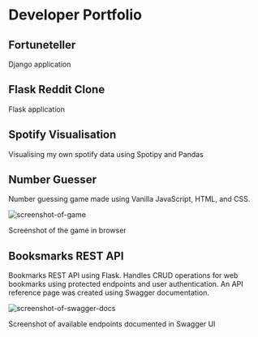 # Developer Portfolio

## Fortuneteller
Django application

## Flask Reddit Clone
Flask application

## Spotify Visualisation
Visualising my own spotify data using Spotipy and Pandas

## Number Guesser
Number guessing game made using Vanilla JavaScript, HTML, and CSS.

![screenshot-of-game](../assets/images/number-guess.png)
<figcaption>Screenshot of the game in browser</figcaption>

## Booksmarks REST API
Bookmarks REST API using Flask. Handles CRUD operations for web bookmarks using protected endpoints and user authentication. An API reference page was created using Swagger documentation. 

![screenshot-of-swagger-docs](../assets/images/bookmarks-api-swagger.png)
<figcaption>Screenshot of available endpoints documented in Swagger UI</figcaption>